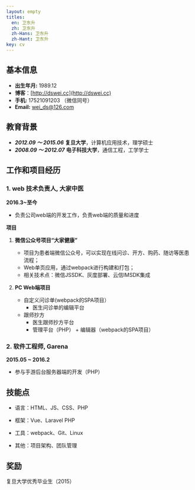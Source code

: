 ```yaml
---
layout: empty
titles:
  en: 卫东升
  zh: 卫东升
  zh-Hans: 卫东升
  zh-Hant: 卫东升
key: cv
---
```


## 基本信息

* **出生年月:** 1989.12
* **博客**：[http://dswei.cc](http://dswei.cc)
* **手机:** 17521091203 （微信同号）
* **Email:** wei_ds@126.com

## 教育背景

* ***2012.09 ～ 2015.06*** **复旦大学**，计算机应用技术，理学硕士
* ***2008.09 ～ 2012.07*** **电子科技大学**，通信工程，工学学士

## 工作和项目经历

### 1. web 技术负责人, 大家中医

**2016.3~至今**
* 负责公司web端的开发工作，负责web端的质量和进度

**项目**
1. __微信公众号项目“大家健康”__ 
   * 项目为患者端微信公众号，可以实现在线问诊、开方、购药、随访等医患流程；
   * Web单页应用，通过webpack进行构建和打包；
   * 相关技术点：微信JSSDK、灰度部署、云信IMSDK集成

2. __PC Web端项目__

   * 自定义问诊单(webpack的SPA项目）
     * 医生问诊单的编辑平台
   * 跟师抄方 
     * 医生跟师抄方平台
     * 管理平台（PHP） + 编辑器（webpack的SPA项目）

### 2. 软件工程师, Garena

**2015.05 ~ 2016.2**

* 参与手游后台服务器端的开发（PHP）


## 技能点

* 语言：HTML、JS、CSS、PHP

* 框架：Vue、Laravel PHP

* 工具：webpack、Git、Linux

* 其他：项目架构、团队管理

## 奖励

复旦大学优秀毕业生（2015）